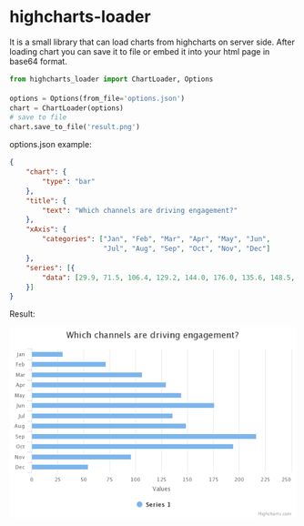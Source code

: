 highcharts-loader
=================

It is a small library that can load charts from highcharts on server side. 
After loading chart you can save it to file or embed it into your html page in base64 format. 

```python
from highcharts_loader import ChartLoader, Options

options = Options(from_file='options.json')
chart = ChartLoader(options)
# save to file
chart.save_to_file('result.png')
```

options.json example:
```json
{
    "chart": {
        "type": "bar"
    },
    "title": {
        "text": "Which channels are driving engagement?"
    },
    "xAxis": {
        "categories": ["Jan", "Feb", "Mar", "Apr", "May", "Jun",
                       "Jul", "Aug", "Sep", "Oct", "Nov", "Dec"]
    },
    "series": [{
        "data": [29.9, 71.5, 106.4, 129.2, 144.0, 176.0, 135.6, 148.5, 216.4, 194.1, 95.6, 54.4]
    }]
}
```

Result:

![result](https://raw.githubusercontent.com/lionasp/highcharts-loader/master/result.png)

